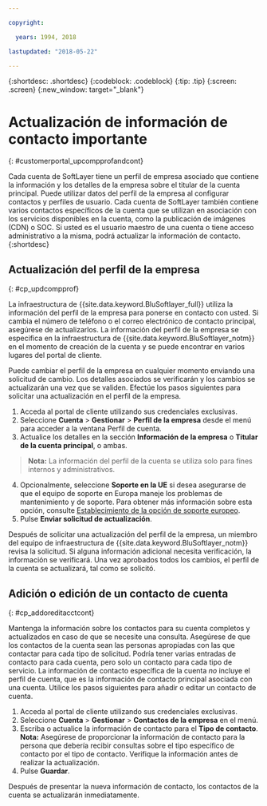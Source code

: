 ```yaml
---

copyright:

  years: 1994, 2018

lastupdated: "2018-05-22"

---
```


{:shortdesc: .shortdesc}
{:codeblock: .codeblock}
{:tip: .tip}
{:screen: .screen}
{:new_window: target="_blank"}


# Actualización de información de contacto importante
{: #customerportal_upcompprofandcont}

Cada cuenta de SoftLayer tiene un perfil de empresa asociado que contiene la información y los detalles de la empresa sobre el titular de la cuenta principal. Puede utilizar datos del perfil de la empresa al configurar contactos y perfiles de usuario. Cada cuenta de SoftLayer también contiene varios contactos específicos de la cuenta que se utilizan en asociación con los servicios disponibles en la cuenta, como la publicación de imágenes (CDN) o SOC. Si usted es el usuario maestro de una cuenta o tiene acceso administrativo a la misma, podrá actualizar la información de contacto.
{:shortdesc}

## Actualización del perfil de la empresa
{: #cp_updcompprof}

La infraestructura de {{site.data.keyword.BluSoftlayer_full}} utiliza la información del perfil de la empresa para ponerse en contacto con usted. Si cambia el número de teléfono o el correo electrónico de contacto principal, asegúrese de actualizarlos. La información del perfil de la empresa se especifica en la infraestructura de {{site.data.keyword.BluSoftlayer_notm}} en el momento de creación de la cuenta y se puede encontrar en varios lugares del portal de cliente.

Puede cambiar el perfil de la empresa en cualquier momento enviando una solicitud de cambio. Los detalles asociados se verificarán y los cambios se actualizarán una vez que se validen. Efectúe los pasos siguientes para solicitar una actualización en el perfil de la empresa.

1. Acceda al portal de cliente utilizando sus credenciales exclusivas.
2. Seleccione **Cuenta** > **Gestionar** > **Perfil de la empresa** desde el menú para acceder a la ventana Perfil de cuenta.
3. Actualice los detalles en la sección **Información de la empresa** o **Titular de la cuenta principal**, o ambas.
> **Nota:** La información del perfil de la cuenta se utiliza solo para fines internos y administrativos.
4. Opcionalmente, seleccione **Soporte en la UE** si desea asegurarse de que el equipo de soporte en Europa maneje los problemas de mantenimiento y de soporte. Para obtener más información sobre esta opción, consulte [Establecimiento de la opción de soporte europeo](/docs/customer-portal/cpmanuserprof.html#cp_seteusupported).
5. Pulse **Enviar solicitud de actualización**.

Después de solicitar una actualización del perfil de la empresa, un miembro del equipo de infraestructura de {{site.data.keyword.BluSoftlayer_notm}} revisa la solicitud. Si alguna información adicional necesita verificación, la información se verificará. Una vez aprobados todos los cambios, el perfil de la cuenta se actualizará, tal como se solicitó.

## Adición o edición de un contacto de cuenta
{: #cp_addoreditacctcont}

Mantenga la información sobre los contactos para su cuenta completos y actualizados en caso de que se necesite una consulta. Asegúrese de que los contactos de la cuenta sean las personas apropiadas con las que contactar para cada tipo de solicitud. Podría tener varias entradas de contacto para cada cuenta, pero solo un contacto para cada tipo de servicio. La información de contacto específica de la cuenta *no* incluye el perfil de cuenta, que es la información de contacto principal asociada con una cuenta. Utilice los pasos siguientes para añadir o editar un contacto de cuenta.

1. Acceda al portal de cliente utilizando sus credenciales exclusivas.
2. Seleccione **Cuenta** > **Gestionar** > **Contactos de la empresa** en el menú.
3. Escriba o actualice la información de contacto para el **Tipo de contacto**.<br/>**Nota:** Asegúrese de proporcionar la información de contacto para la persona que debería recibir consultas sobre el tipo específico de contacto por el tipo de contacto. Verifique la información antes de realizar la actualización.
4. Pulse **Guardar**.

Después de presentar la nueva información de contacto, los contactos de la cuenta se actualizarán inmediatamente.
